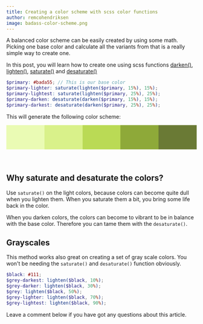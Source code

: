 ```yaml
---
title: Creating a color scheme with scss color functions
author: remcohendriksen
image: badass-color-scheme.png
---
```


A balanced color scheme can be easily created by using some math. Picking one base color and calculate all the variants from that is a really simple way to create one.

In this post, you will learn how to create one using scss functions [darken()](https://sass-lang.com/documentation/modules/color#darken), [lighten()](https://sass-lang.com/documentation/modules/color#lighten), [saturate()](https://sass-lang.com/documentation/modules/color#saturate) and [desaturate()](https://sass-lang.com/documentation/modules/color#desaturate)

```scss
$primary: #bada55; // This is our base color
$primary-lighter: saturate(lighten($primary, 15%), 15%);
$primary-lightest: saturate(lighten($primary, 25%), 25%);
$primary-darken: desaturate(darken($primary, 15%), 15%);
$primary-darkest: desaturate(darken($primary, 25%), 25%);
```

This will generate the following color scheme:

<div class="boxes" style="display:flex; height: 64px;">
    <div style="flex:1; background-color: #eafbb4" ></div> 
    <div style="flex:1; background-color: #d9f18a" ></div> 
    <div style="flex:1; background-color: #bada55" ></div> 
    <div style="flex:1; background-color: #8ea939" ></div> 
    <div style="flex:1; background-color: #6a7a35" ></div>
    
</div><br /><br />

## Why saturate and desaturate the colors?

Use `saturate()` on the light colors, because colors can become quite dull when you lighten them. When you saturate them a bit, you bring some life back in the color.

When you darken colors, the colors can become to vibrant to be in balance with the base color. Therefore you can tame them with the `desaturate()`.

## Grayscales

This method works also great on creating a set of gray scale colors. You won't be needing the `saturate()` and `desaturate()` function obviously.

```scss
$black: #111;
$grey-darkest: lighten($black, 10%);
$grey-darker: lighten($black, 30%);
$grey: lighten($black, 50%);
$grey-lighter: lighten($black, 70%);
$grey-lightest: lighten($black, 90%);
```

Leave a comment below if you have got any questions about this article.

